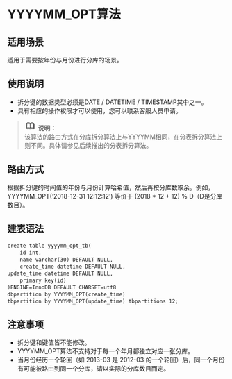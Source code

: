 # YYYYMM\_OPT算法<a name="ddm_10_0009"></a>

## 适用场景<a name="section15760711132611"></a>

适用于需要按年份与月份进行分库的场景。

## 使用说明<a name="section1877171510217"></a>

-   拆分键的数据类型必须是DATE / DATETIME / TIMESTAMP其中之一。
-   具有相应的操作权限才可以使用，您可以联系客服人员申请。

>![](public_sys-resources/icon-note.gif) **说明：**   
>该算法的路由方式在分库拆分算法上与YYYYMM相同，在分表拆分算法上则不同。具体请参见后续推出的分表拆分算法。  

## 路由方式<a name="section149331275411"></a>

根据拆分键的时间值的年份与月份计算哈希值，然后再按分库数取余。例如，YYYYMM\_OPT\(‘2018-12-31 12:12:12’\) 等价于 \(2018 \* 12 + 12\) % D（D是分库数目）。

## 建表语法<a name="section83236412181"></a>

```
create table yyyymm_opt_tb( 
    id int, 
    name varchar(30) DEFAULT NULL, 
    create_time datetime DEFAULT NULL, 
update_time datetime DEFAULT NULL,
    primary key(id) 
)ENGINE=InnoDB DEFAULT CHARSET=utf8 
dbpartition by YYYYMM_OPT(create_time)
tbpartition by YYYYMM_OPT(update_time) tbpartitions 12;
```

## 注意事项<a name="section121681236151812"></a>

-   拆分键和键值皆不能修改。
-   YYYYMM\_OPT算法不支持对于每一个年月都独立对应一张分库。
-   当月份经历一个轮回（如 2013-03 是 2012-03 的一个轮回）后，同一个月份有可能被路由到同一个分库，请以实际的分库数目而定。


